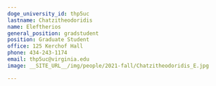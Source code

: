 ```yaml
---
doge_university_id: thp5uc
lastname: Chatzitheodoridis
name: Eleftherios
general_position: gradstudent
position: Graduate Student
office: 125 Kerchof Hall
phone: 434-243-1174 
email: thp5uc@virginia.edu
image: __SITE_URL__/img/people/2021-fall/Chatzitheodoridis_E.jpg

---
```

